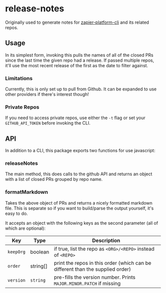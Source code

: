 # release-notes

Originally used to generate notes for [zapier-platform-cli](https://github.com/zapier/zapier-platform-cli) and its related repos.

## Usage

In its simplest form, invoking this pulls the names of all of the closed PRs since the last time the given repo had a release. If passed multiple repos, it'll use the most recent release of the first as the date to filter against.

### Limitations

Currently, this is only set up to pull from Github. It can be expanded to use other providers if there's interest though!

### Private Repos

If you need to access private repos, use either the `-t` flag or set your `GITHUB_API_TOKEN` before invoking the CLI.

## API

In addition to a CLI, this package exports two functions for use javascript:

### releaseNotes

The main method, this does calls to the github API and returns an object with a list of closed PRs grouped by repo name.

### formatMarkdown

Takes the above object of PRs and returns a nicely formatted markdown file. This is separate so if you want to build/parse the output yourself, it's easy to do.

It accepts an object with the following keys as the second parameter (all of which are optional):

| Key       | Type     | Description                                                                    |
| --------- | -------- | ------------------------------------------------------------------------------ |
| `keepOrg` | boolean  | if true, list the repo as `<ORG>/<REPO>` instead of `<REPO>`                   |
| `order`   | string[] | print the repos in this order (which can be different than the supplied order) |
| `version` | `string` | pre-fills the version number. Prints `MAJOR.MINOR.PATCH` if missing            |

